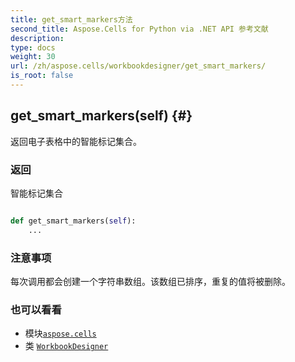 ```yaml
---
title: get_smart_markers方法
second_title: Aspose.Cells for Python via .NET API 参考文献
description:
type: docs
weight: 30
url: /zh/aspose.cells/workbookdesigner/get_smart_markers/
is_root: false
---
```

##  get_smart_markers(self) {#}
返回电子表格中的智能标记集合。


### 返回

智能标记集合


```python

def get_smart_markers(self):
    ...
```


### 注意事项

每次调用都会创建一个字符串数组。该数组已排序，重复的值将被删除。


### 也可以看看

* 模块[`aspose.cells`](../../)
* 类 [`WorkbookDesigner`](/cells/python-net/zh/aspose.cells/workbookdesigner)
